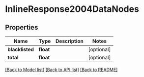 # InlineResponse2004DataNodes

## Properties
Name | Type | Description | Notes
------------ | ------------- | ------------- | -------------
**blacklisted** | **float** |  | [optional] 
**total** | **float** |  | [optional] 

[[Back to Model list]](../README.md#documentation-for-models) [[Back to API list]](../README.md#documentation-for-api-endpoints) [[Back to README]](../README.md)


